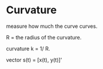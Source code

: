 # Curvature



measure how much the curve curves.

R = the radius of the curvature.

curvature  k = 1/ R.

vector s(t) = [x(t), y(t)]'








